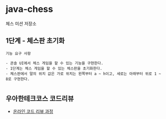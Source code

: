 # java-chess

체스 미션 저장소

## 1단계 - 체스판 초기화

```
기능 요구 사항

- 콘솔 UI에서 체스 게임을 할 수 있는 기능을 구현한다.
- 1단계는 체스 게임을 할 수 있는 체스판을 초기화한다.
- 체스판에서 말의 위치 값은 가로 위치는 왼쪽부터 a ~ h이고, 세로는 아래부터 위로 1 ~ 8로 구현한다.
```



#

## 우아한테크코스 코드리뷰

- [온라인 코드 리뷰 과정](https://github.com/woowacourse/woowacourse-docs/blob/master/maincourse/README.md)
